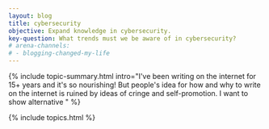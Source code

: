 ```yaml
---
layout: blog
title: cybersecurity
objective: Expand knowledge in cybersecurity. 
key-question: What trends must we be aware of in cybersecurity?
# arena-channels:
# - blogging-changed-my-life
---
```


{% include topic-summary.html intro="I've been writing on the internet for 15+ years and it's so nourishing! But people's idea for how and why to write on the internet is ruined by ideas of cringe and self-promotion. I want to show alternative  " %}


{% include topics.html %}
